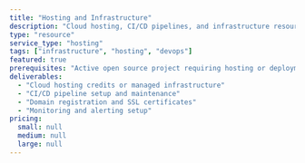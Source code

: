 ```yaml
---
title: "Hosting and Infrastructure"
description: "Cloud hosting, CI/CD pipelines, and infrastructure resources for open source projects to ensure reliable deployment and operations."
type: "resource"
service_type: "hosting"
tags: ["infrastructure", "hosting", "devops"]
featured: true
prerequisites: "Active open source project requiring hosting or deployment infrastructure"
deliverables: 
  - "Cloud hosting credits or managed infrastructure"
  - "CI/CD pipeline setup and maintenance"
  - "Domain registration and SSL certificates"
  - "Monitoring and alerting setup"
pricing:
  small: null
  medium: null
  large: null
---
```


